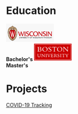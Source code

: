 # Education
<div>
  <img src="https://github.com/dgellerup/dgellerup.github.io/blob/master/assets/images/uw-madison.png?raw=true" alt="UW-Madison" style="height:50px;"><br>
  <span><strong>Bachelor's</strong></span>
  <img src="https://github.com/dgellerup/dgellerup.github.io/blob/master/assets/images/bu.png?raw=true" alt="BU" style="height:50px;"><br>
  <span><strong>Master's</strong></span>
</div>

# Projects
[COVID-19 Tracking](https://dgellerup.github.io/covid-19-data/)
